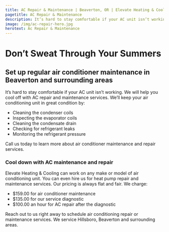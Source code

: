 ```yaml
---
title: AC Repair & Maintenance | Beaverton, OR | Elevate Heating & Cooling, LLC
pagetitle: AC Repair & Maintenance
description: It’s hard to stay comfortable if your AC unit isn’t working. We will help you cool off with AC repair and maintenance services. Contact us today!
image: /img/ac-repair-hero.jpg
herotext: Ac Repair & Maintenance
---
```


# Don’t Sweat Through Your Summers

## Set up regular air conditioner maintenance in Beaverton and surrounding areas

It’s hard to stay comfortable if your AC unit isn’t working. We will help you cool off with AC repair and maintenance services. We’ll keep your air conditioning unit in great condition by:

- Cleaning the condenser coils
- Inspecting the evaporator coils
- Cleaning the condensate drain
- Checking for refrigerant leaks
- Monitoring the refrigerant pressure

Call us today to learn more about air conditioner maintenance and repair services.

### Cool down with AC maintenance and repair

Elevate Heating & Cooling can work on any make or model of air conditioning unit. You can even hire us for heat pump repair and maintenance services. Our pricing is always flat and fair. We charge:

- $159.00 for air conditioner maintenance
- $135.00 for our service diagnostic
- $100.00 an hour for AC repair after the diagnostic

Reach out to us right away to schedule air conditioning repair or maintenance services. We service Hillsboro, Beaverton and surrounding areas.